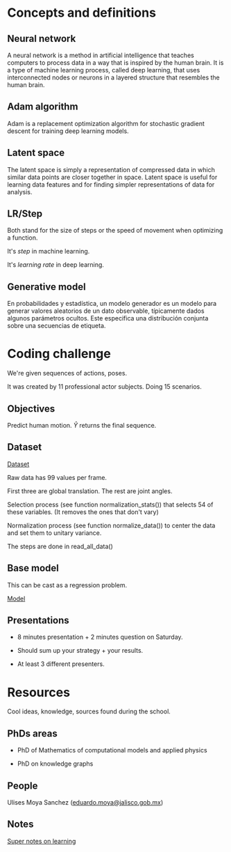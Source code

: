 # Concepts and definitions

## Neural network

A neural network is a method in artificial intelligence that teaches computers to process data in a way that is inspired by the human brain. It is a type of machine learning process, called deep learning, that uses interconnected nodes or neurons in a layered structure that resembles the human brain.

## Adam algorithm

Adam is a replacement optimization algorithm for stochastic gradient descent for training deep learning models.

## Latent space

The latent space is simply a representation of compressed data in which similar data points are closer together in space. Latent space is useful for learning data features and for finding simpler representations of data for analysis.

## LR/Step

Both stand for the size of steps or the speed of movement when optimizing a function.

It's *step* in machine learning.

It's *learning rate* in deep learning.

## Generative model 

En probabilidades y estadística, un modelo generador es un modelo para generar valores aleatorios de un dato observable, típicamente dados algunos parámetros ocultos. Este especifica una distribución conjunta sobre una secuencias de etiqueta. 

# Coding challenge

We're given sequences of actions, poses.

It was created by 11 professional actor subjects. Doing 15 scenarios.

## Objectives

Predict human motion. $\hat{Y}$ returns the final sequence.

## Dataset

[Dataset](http://vision.imar.ro/human3.6m/description.php)

Raw data has 99 values per frame.

First three are global translation. The rest are joint angles.

Selection process (see function normalization_stats()) that selects 54 of these variables. (It removes the ones that don't vary)

Normalization process (see function normalize_data()) to center the data and set them to unitary variance.

The steps are done in read_all_data()

## Base model

This can be cast as a regression problem.

[Model](https://github.com/cimat-ris/human-motion-prediction-pytorch)

## Presentations

- 8 minutes presentation + 2 minutes question on Saturday.

- Should sum up your strategy + your results.

- At least 3 different presenters.

# Resources 

Cool ideas, knowledge, sources found during the school.

## PhDs areas

- PhD of Mathematics of computational models and applied physics

- PhD on knowledge graphs 

## People

Ulises Moya Sanchez (eduardo.moya@jalisco.gob.mx)

## Notes 

[Super notes on learning](http://personal.cimat.mx:8181/~mrivera/cursos/temas_aprendizaje.html)